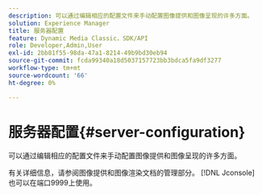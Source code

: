 ```yaml
---
description: 可以通过编辑相应的配置文件来手动配置图像提供和图像呈现的许多方面。
solution: Experience Manager
title: 服务器配置
feature: Dynamic Media Classic，SDK/API
role: Developer,Admin,User
exl-id: 2bb81f55-98da-47a1-8214-49b9bd30eb94
source-git-commit: fcda99340a18d5037157723bb3bdca5fa9df3277
workflow-type: tm+mt
source-wordcount: '66'
ht-degree: 0%

---
```


# 服务器配置{#server-configuration}

可以通过编辑相应的配置文件来手动配置图像提供和图像呈现的许多方面。

有关详细信息，请参阅图像提供和图像渲染文档的管理部分。 [!DNL Jconsole] 也可以在端口9999上使用。
